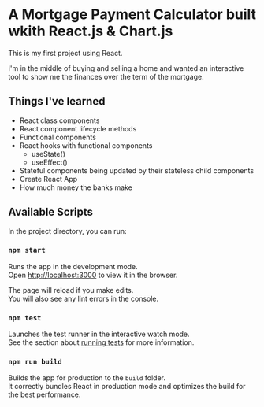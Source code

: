 <h1>A Mortgage Payment Calculator built wkith React.js & Chart.js</h1>

<p>This is my first project using React.</p>
<p>I'm in the middle of buying and selling a home and wanted an interactive tool to show me the finances over the term of the mortgage.</p>

<h2>Things I've learned</h2>

- React class components
- React component lifecycle methods
- Functional components
- React hooks with functional components
  - useState()
  - useEffect()
- Stateful components being updated by their stateless child components
- Create React App
- How much money the banks make


## Available Scripts

In the project directory, you can run:

### `npm start`

Runs the app in the development mode.<br />
Open [http://localhost:3000](http://localhost:3000) to view it in the browser.

The page will reload if you make edits.<br />
You will also see any lint errors in the console.

### `npm test`

Launches the test runner in the interactive watch mode.<br />
See the section about [running tests](https://facebook.github.io/create-react-app/docs/running-tests) for more information.

### `npm run build`

Builds the app for production to the `build` folder.<br />
It correctly bundles React in production mode and optimizes the build for the best performance.